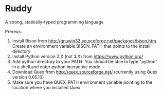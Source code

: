 # Ruddy
A strong, statically-typed programming language

Prereqs:

1. Install Bison from http://gnuwin32.sourceforge.net/packages/bison.htm. Create an environment variable BISON_PATH that points to the install directory
2. Install Python version 2.X (not 3.X) from https://www.python.org/
3. Add python directory to your PATH. You should be able to type "python" in a shell and enter python interactive mode.
4. Download Quex from http://quex.sourceforge.net/ (currently using Quex version 0.65.10)
5. Make sure you have QUEX_PATH environment variable pointing to the location where you installed Quex
